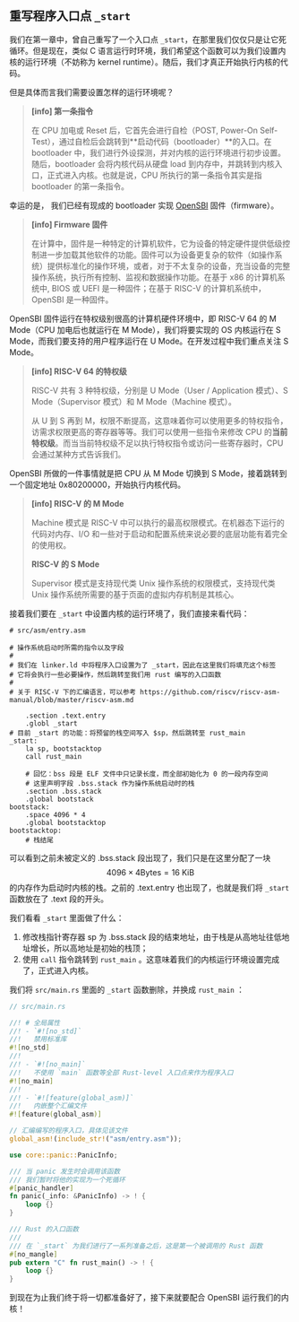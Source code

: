 ## 重写程序入口点 `_start`

我们在第一章中，曾自己重写了一个入口点 `_start`，在那里我们仅仅只是让它死循环。但是现在，类似 C 语言运行时环境，我们希望这个函数可以为我们设置内核的运行环境（不妨称为 kernel runtime）。随后，我们才真正开始执行内核的代码。

但是具体而言我们需要设置怎样的运行环境呢？

> **[info] 第一条指令**
>
> 在 CPU 加电或 Reset 后，它首先会进行自检（POST, Power-On Self-Test），通过自检后会跳转到**启动代码（bootloader）**的入口。在 bootloader 中，我们进行外设探测，并对内核的运行环境进行初步设置。随后，bootloader 会将内核代码从硬盘 load 到内存中，并跳转到内核入口，正式进入内核。也就是说，CPU 所执行的第一条指令其实是指 bootloader 的第一条指令。

幸运的是， 我们已经有现成的 bootloader 实现 [OpenSBI](https://github.com/riscv/opensbi) 固件（firmware）。

> **[info] Firmware 固件**
>
> 在计算中，固件是一种特定的计算机软件，它为设备的特定硬件提供低级控制进一步加载其他软件的功能。固件可以为设备更复杂的软件（如操作系统）提供标准化的操作环境，或者，对于不太复杂的设备，充当设备的完整操作系统，执行所有控制、监视和数据操作功能。在基于 x86 的计算机系统中, BIOS 或 UEFI 是一种固件；在基于 RISC-V 的计算机系统中，OpenSBI 是一种固件。

OpenSBI 固件运行在特权级别很高的计算机硬件环境中，即 RISC-V 64 的 M Mode（CPU 加电后也就运行在 M Mode），我们将要实现的 OS 内核运行在 S Mode，而我们要支持的用户程序运行在 U Mode。在开发过程中我们重点关注 S Mode。

> **[info] RISC-V 64 的特权级**
>
> RISC-V 共有 3 种特权级，分别是 U Mode（User / Application 模式）、S Mode（Supervisor 模式）和 M Mode（Machine 模式）。
> 
> 从 U 到 S 再到 M，权限不断提高，这意味着你可以使用更多的特权指令，访需求权限更高的寄存器等等。我们可以使用一些指令来修改 CPU 的**当前特权级**。而当当前特权级不足以执行特权指令或访问一些寄存器时，CPU 会通过某种方式告诉我们。

OpenSBI 所做的一件事情就是把 CPU 从 M Mode 切换到 S Mode，接着跳转到一个固定地址 0x80200000，开始执行内核代码。

> **[info] RISC-V 的 M Mode**
>
> Machine 模式是 RISC-V 中可以执行的最高权限模式。在机器态下运行的代码对内存、I/O 和一些对于启动和配置系统来说必要的底层功能有着完全的使用权。
>
> **RISC-V 的 S Mode**
>
> Supervisor 模式是支持现代类 Unix 操作系统的权限模式，支持现代类 Unix 操作系统所需要的基于页面的虚拟内存机制是其核心。
>

接着我们要在 `_start` 中设置内核的运行环境了，我们直接来看代码：

```assembly
# src/asm/entry.asm

# 操作系统启动时所需的指令以及字段
#
# 我们在 linker.ld 中将程序入口设置为了 _start，因此在这里我们将填充这个标签
# 它将会执行一些必要操作，然后跳转至我们用 rust 编写的入口函数
#
# 关于 RISC-V 下的汇编语言，可以参考 https://github.com/riscv/riscv-asm-manual/blob/master/riscv-asm.md

    .section .text.entry
    .globl _start
# 目前 _start 的功能：将预留的栈空间写入 $sp，然后跳转至 rust_main
_start:
    la sp, bootstacktop
    call rust_main

    # 回忆：bss 段是 ELF 文件中只记录长度，而全部初始化为 0 的一段内存空间
    # 这里声明字段 .bss.stack 作为操作系统启动时的栈
    .section .bss.stack
    .global bootstack
bootstack:
    .space 4096 * 4
    .global bootstacktop
bootstacktop:
    # 栈结尾
```

可以看到之前未被定义的 .bss.stack 段出现了，我们只是在这里分配了一块 $$4096\times{4}\text{Bytes}=\text{16\ KiB}$$ 的内存作为启动时内核的栈。之前的 .text.entry 也出现了，也就是我们将 `_start` 函数放在了 .text 段的开头。

我们看看 `_start` 里面做了什么：

1. 修改栈指针寄存器 sp 为 .bss.stack 段的结束地址，由于栈是从高地址往低地址增长，所以高地址是初始的栈顶；
2. 使用 `call` 指令跳转到 `rust_main` 。这意味着我们的内核运行环境设置完成了，正式进入内核。

我们将 `src/main.rs` 里面的 `_start` 函数删除，并换成 `rust_main` ：

```rust
// src/main.rs

//! # 全局属性
//! - `#![no_std]`  
//!   禁用标准库
#![no_std]
//!
//! - `#![no_main]`  
//!   不使用 `main` 函数等全部 Rust-level 入口点来作为程序入口
#![no_main]
//!
//! - `#![feature(global_asm)]`  
//!   内嵌整个汇编文件
#![feature(global_asm)]

// 汇编编写的程序入口，具体见该文件
global_asm!(include_str!("asm/entry.asm"));

use core::panic::PanicInfo;

/// 当 panic 发生时会调用该函数
/// 我们暂时将他的实现为一个死循环
#[panic_handler]
fn panic(_info: &PanicInfo) -> ! {
    loop {}
}

/// Rust 的入口函数
///
/// 在 `_start` 为我们进行了一系列准备之后，这是第一个被调用的 Rust 函数
#[no_mangle]
pub extern "C" fn rust_main() -> ! {
    loop {}
}
```

到现在为止我们终于将一切都准备好了，接下来就要配合 OpenSBI 运行我们的内核！